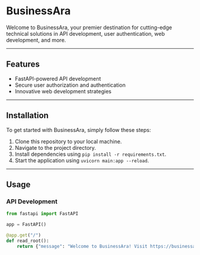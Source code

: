 # BusinessAra

Welcome to BusinessAra, your premier destination for cutting-edge technical solutions in API development, user authentication, web development, and more.

---

## Features

- FastAPI-powered API development
- Secure user authorization and authentication
- Innovative web development strategies

---

## Installation

To get started with BusinessAra, simply follow these steps:

1. Clone this repository to your local machine.
2. Navigate to the project directory.
3. Install dependencies using `pip install -r requirements.txt`.
4. Start the application using `uvicorn main:app --reload`.

---

## Usage

### API Development

```python
from fastapi import FastAPI

app = FastAPI()

@app.get("/")
def read_root():
    return {"message": "Welcome to BusinessAra! Visit https://businessara.in to learn more about us."}
